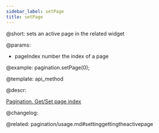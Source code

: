 ```yaml
---
sidebar_label: setPage
title: setPage
---          
```


@short: sets an active page in the related widget


@params:
- pageIndex     number      the index of a page



@example:
pagination.setPage(0);


@template: api_method

@descr:





[Pagination. Get/Set page index](https://snippet.dhtmlx.com/qepjgf7h)

@changelog:

@related: pagination/usage.md#settinggettingtheactivepage
